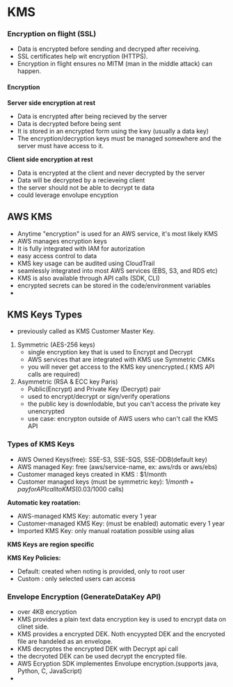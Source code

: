 # KMS

### Encryption on flight (SSL)

- Data is encrypted before sending and decryped after receiving.
- SSL certificates help wit encryption (HTTPS).
- Encryption in flight ensures no MITM (man in the middle attack) can happen.

#### Encryption

**Server side encryption at rest**

- Data is encrypted after being recieved by the server
- Data is decrypted before being sent
- It is stored in an encrypted form using the kwy (usually a data key)
- The encryption/decryption keys must be managed somewhere and the server must have access to it.

**Client side encryption at rest**

- Data is encrypted at the client and never decrypted by the server
- Data will be decrypted by a recieveing client
- the server should not be able to decrypt te data
- could leverage envolupe encyption

## AWS KMS

- Anytime "encryption" is used for an AWS service, it's most likely KMS
- AWS manages encryption keys
- It is fully integrated with IAM for autorization
- easy access control to data
- KMS key usage can be audited using CloudTrail
- seamlessly integrated into most AWS services (EBS, S3, and RDS etc)
- KMS is also available through API calls (SDK, CLI)
- encrypted secrets can be stored in the code/environment variables
- 

## KMS Keys Types

- previously called as KMS Customer Master Key.

1. Symmetric (AES-256 keys)
    - single encryption key that is used to Encrypt and Decrypt
    - AWS services that are integrated with KMS use Symmetric CMKs 
    - you will never get access to the KMS key unencrypted.( KMS API calls are required)
2. Asymmetric (RSA & ECC key Paris)
    - Public(Encrypt) and Private Key (Decrypt) pair
    - used to encrypt/decrypt or sign/verify operations
    - the public key is downlodable, but you can't access the private key unencrypted
    - use case: encrypton outside of AWS users who can't call the KMS API

### Types of KMS Keys

- AWS Owned Keys(free): SSE-S3, SSE-SQS, SSE-DDB(default key)
- AWS managed Key: free (aws/service-name, ex: aws/rds or aws/ebs)
- Customer managed keys created in KMS : $1/month
- Customer managed keys (must be symmetric key): $1/month + pay for API call to KMS ($0.03/1000 calls)

**Automatic key roatation:**

- AWS-managed KMS Key: automatic every 1 year
- Customer-managed KMS Key: (must be enabled) automatic every 1 year
- Imported KMS Key: only manual roatation possible using alias

**KMS Keys are region specific**

**KMS Key Policies:**

- Default: created when noting is provided, only to root user 
- Custom : only selected users can access

### Envelope Encryption (GenerateDataKey API)

- over 4KB encryption
- KMS provides a plain text data encryption key is used to encrypt data on clinet side.
- KMS provides a encrypted DEK. Noth encyypted DEK and the encryoted file are handeled as an envelope.
- KMS decryptes the encrypted DEK with Decrypt api call
- the decryoted DEK can be used decrypt the encrypted file.
- AWS Ecryption SDK implementes Envolupe encryption.(supports java, Python, C, JavaScript)
- 
